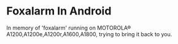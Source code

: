 # Foxalarm In Android
In memory of 'foxalarm' running on MOTOROLA® A1200,A1200e,A1200r,A1600,A1800, trying to bring it back to you.
